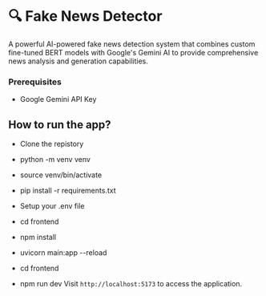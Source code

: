 # 🔍 Fake News Detector

A powerful AI-powered fake news detection system that combines custom fine-tuned BERT models with Google's Gemini AI to provide comprehensive news analysis and generation capabilities.
### Prerequisites
- Google Gemini API Key
  
## How to run the app?
- Clone the repistory
- python -m venv venv
- source venv/bin/activate
- pip install -r requirements.txt
- Setup your .env file 

- cd frontend
- npm install
- uvicorn main:app --reload

- cd frontend
- npm run dev
Visit `http://localhost:5173` to access the application.

